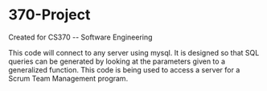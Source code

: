 370-Project
===========

Created for CS370 -- Software Engineering

This code will connect to any server using mysql. It is designed so that SQL queries can be generated by looking at
the parameters given to a generalized function. This code is being used to access a server for a Scrum Team Management
program.
